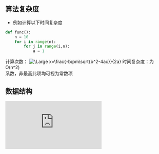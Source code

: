## 算法复杂度
* 例如计算以下时间复杂度

```python
def func():
	n = 10
	for i in range(n):
		for j in range(i,n):
			a = 1
```
计算次数：
<img src="https://latex.codecogs.com/svg.latex?\Large&space;n+(n-1)+...+1=n*\frac{n+1}{2}=\frac{1}{2}n^2+\frac{n}{2}" title="\Large x=\frac{-b\pm\sqrt{b^2-4ac}}{2a}" />
 时间复杂度：为O(n^2)  
 系数，非最高此项均可视为常数项
## 数据结构
![equation](http://www.sciweavers.org/tex2img.php?eq=1%2Bsin%28mc%5E2%29&bc=White&fc=Black&im=jpg&fs=12&ff=arev&edit=)

